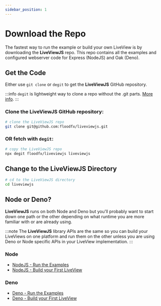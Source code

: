 ```yaml
---
sidebar_position: 1
---
```


# Download the Repo

The fastest way to run the example or build your own LiveView is by downloading the **LiveViewJS** repo.  This repo contains all the examples and configured webserver code for Express (NodeJS) and Oak (Deno).

## Get the Code

Either use `git clone` or `degit` to get the **LiveViewJS** GitHub repository.

:::info
  `degit` is lightweight way to clone a repo without the .git parts.  [More info](https://github.com/Rich-Harris/degit).
:::

### Clone the **LiveViewJS** GitHub repository:
```bash
# clone the LiveViewJS repo
git clone git@github.com:floodfx/liveviewjs.git
```

### OR fetch with `degit`:
```bash
# copy the LiveViewJS repo
npx degit floodfx/liveviewjs liveviewjs
```

## Change to the LiveViewJS Directory
```bash
# cd to the LiveViewJS directory
cd liveviewjs
```

## Node or Deno?

**LiveViewJS** runs on both Node and Deno but you'll probably want to start down one path or the other depending on what runtime you are more familiar with or are already using.

:::note
  The **LiveViewJS** library APIs are the same so you can build your LiveViews on one platform and run them on the other unless you are using Deno or Node specific APIs in your LiveView implementation.
:::

### Node
* [NodeJS - Run the Examples](nodejs-run-examples)
* [NodeJS - Build your First LiveView](nodejs-build-first-liveview)

### Deno
* [Deno - Run the Examples](deno-run-examples)
* [Deno - Build your First LiveView](deno-build-first-liveview)
